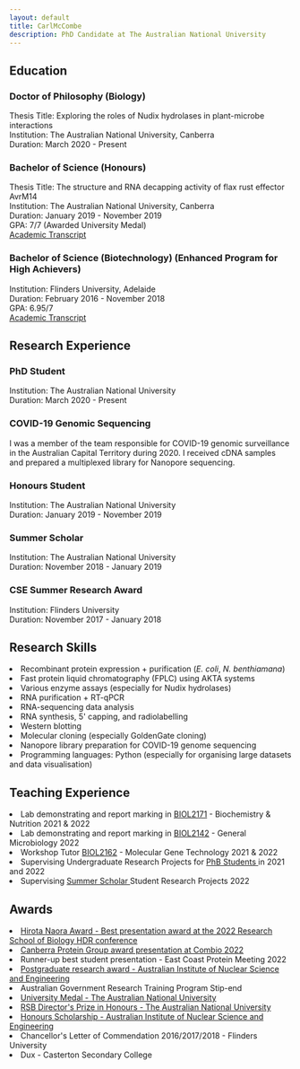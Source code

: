 ```yaml
---
layout: default
title: CarlMcCombe
description: PhD Candidate at The Australian National University
---
```


<html>
  <meta charset="utf-8">
<body>
  <h2>Education</h2>
  <h3>Doctor of Philosophy (Biology)</h3>
    Thesis Title: Exploring the roles of Nudix hydrolases in plant-microbe interactions<br>
    Institution: The Australian National University, Canberra<br>
    Duration: March 2020 - Present
  <h3>Bachelor of Science (Honours)</h3>
    Thesis Title: The structure and RNA decapping activity of flax rust effector AvrM14<br>
    Institution: The Australian National University, Canberra<br>
    Duration: January 2019 - November 2019<br>
    GPA: 7/7 (Awarded University Medal)<br>
    <a href="https://carl-mccombe.github.io/assets/transcripts/ANU.pdf">Academic Transcript</a>
  <h3>Bachelor of Science (Biotechnology) (Enhanced Program for High Achievers)</h3>
    Institution: Flinders University, Adelaide<br>
    Duration: February 2016 - November 2018<br>
    GPA: 6.95/7<br>
    <a href="https://carl-mccombe.github.io/assets/transcripts/Flinders.pdf">Academic Transcript</a>
  <h2>Research Experience</h2>
  <h3>PhD Student</h3>
    Institution: The Australian National University<br>
    Duration: March 2020 - Present
  <h3>COVID-19 Genomic Sequencing</h3>
    I was a member of the team responsible for COVID-19 genomic surveillance in the Australian Capital Territory during 2020. I received cDNA samples and prepared a multiplexed library for Nanopore sequencing.
  <h3>Honours Student</h3>
    Institution: The Australian National University<br>
    Duration: January 2019 - November 2019
  <h3>Summer Scholar</h3>
    Institution: The Australian National University<br>
    Duration: November 2018 - January 2019
  <h3>CSE Summer Research Award</h3>
    Institution: Flinders University<br>
    Duration: November 2017 - January 2018
  <h2>Research Skills</h2>
    <li>Recombinant protein expression + purification (<em>E. coli</em>, <em>N. benthiamana</em>)
    <li>Fast protein liquid chromatography (FPLC) using AKTA systems
    <li>Various enzyme assays (especially for Nudix hydrolases)
    <li>RNA purification + RT-qPCR
    <li>RNA-sequencing data analysis
    <li>RNA synthesis, 5' capping, and radiolabelling
    <li>Western blotting
    <li>Molecular cloning (especially GoldenGate cloning)
    <li>Nanopore library preparation for COVID-19 genome sequencing
    <li>Programming languages: Python (especially for organising large datasets and data visualisation)</li> 
 <h2>Teaching Experience</h2>
      <li>Lab demonstrating and report marking in <a href="https://programsandcourses.anu.edu.au/course/BIOL2171">BIOL2171</a> - Biochemistry & Nutrition 2021 & 2022
      <li>Lab demonstrating and report marking in <a href="https://programsandcourses.anu.edu.au/course/BIOL2142">BIOL2142</a> - General Microbiology 2022
      <li>Workshop Tutor <a href="https://programsandcourses.anu.edu.au/course/BIOL2162">BIOL2162</a> - Molecular Gene Technology 2021 & 2022
      <li>Supervising Undergraduate Research Projects for <a href="https://programsandcourses.anu.edu.au/program/aphsc">PhB Students </a>in 2021 and 2022
      <li>Supervising <a href="https://biology.anu.edu.au/study/rsb-student-scholarships-prizes/summer-research-scholarships">Summer Scholar </a>Student Research Projects 2022</li>
  <h2>Awards</h2>
    <li><a href="https://biology.anu.edu.au/study/rsb-student-scholarships-prizes/hiroto-naora-graduate-student-travel-scholarship">Hirota Naora Award - Best presentation award at the 2022 Research School of Biology HDR conference
    <li><a href="https://twitter.com/CanberraPG/status/1542266659704115201">Canberra Protein Group award presentation at Combio 2022 </a>
    <li>Runner-up best student presentation - East Coast Protein Meeting 2022
    <li><a href="https://biology.anu.edu.au/about/awards/postgraduate-research-awards-pgra-stipend">Postgraduate research award - Australian Institute of Nuclear Science and Engineering</a>
    <li>Australian Government Research Training Program Stip-end
    <li><a href="https://biology.anu.edu.au/about/awards/university-medal-6">University Medal - The Australian National University</a>
    <li><a href="https://biology.anu.edu.au/about/awards/rsb-directors-prize-honours-2">RSB Director's Prize in Honours - The Australian National University</a>
    <li><a href="https://biology.anu.edu.au/about/awards/ainse-honours-scholarship-stipend">Honours Scholarship - Australian Institute of Nuclear Science and Engineering </a>
    <li>Chancellor's Letter of Commendation 2016/2017/2018 - Flinders University
    <li>Dux - Casterton Secondary College
